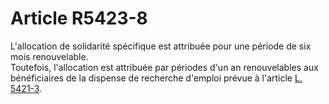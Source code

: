 # Article R5423-8

  
L'allocation de solidarité spécifique est attribuée pour une période de six mois renouvelable.   
Toutefois, l'allocation est attribuée par périodes d'un an renouvelables aux bénéficiaires de la dispense de recherche d'emploi prévue à l'article [L. 5421-3][1].

 [1]: /affichCodeArticle.do?cidTexte=LEGITEXT000006072050&idArticle=LEGIARTI000006903821&dateTexte=&categorieLien=cid